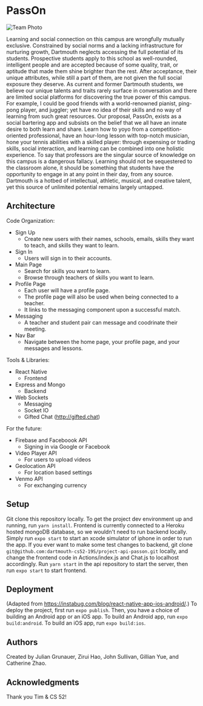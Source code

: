 # PassOn

![Team Photo](https://media.giphy.com/media/IWMeKZrchOo5G/giphy.gif)

Learning and social connection on this campus are wrongfully mutually exclusive. 
Constrained by social norms and a lacking infrastructure for nurturing growth, Dartmouth neglects accessing the full potential of its students. 
Prospective students apply to this school as well-rounded, intelligent people and are accepted because of some quality, trait, or aptitude that made them shine brighter than the rest. After acceptance, their unique attributes, while still a part of them, are not given the full social exposure they deserve. 
As current and former Dartmouth students, we believe our unique talents and traits rarely surface in conversation and there are limited social platforms for discovering the true power of this campus. For example, I could be good friends with a world-renowned pianist, ping-pong player, and juggler; yet have no idea of their skills and no way of learning from such great resources. 
Our proposal, PassOn, exists as a social bartering app and subsists on the belief that we all have an innate desire to both learn and share. Learn how to yoyo from a competition-oriented professional, have an hour-long lesson with top-notch musician, hone your tennis abilities with a skilled player: through expensing or trading skills, social interaction, and learning can be combined into one holistic experience. To say that professors are the singular source of knowledge on this campus is a dangerous fallacy. Learning should not be sequestered to the classroom alone, it should be something that students have the opportunity to engage in at any point in their day, from any source. Dartmouth is a hotbed of intellectual, athletic, musical, and creative talent, yet this source of unlimited potential remains largely untapped. 

## Architecture

Code Organization:
* Sign Up
    * Create new users with their names, schools, emails, skills they want to teach, and skills they want to learn.
* Sign In
    * Users will sign in to their accounts.
* Main Page
    * Search for skills you want to learn.
    * Browse through teachers of skills you want to learn.
* Profile Page
    * Each user will have a profile page.
    * The profile page will also be used when being connected to a teacher.
    * It links to the messaging component upon a successful match.
* Messaging 
    * A teacher and student pair can message and coodrinate their meeting.
* Nav Bar
    * Navigate between the home page, your profile page, and your messages and lessons.

Tools & Libraries:
* React Native
    * Frontend
* Express and Mongo
    * Backend
* Web Sockets
    * Messaging
    * Socket IO
    * Gifted Chat (http://gifted.chat)

For the future:
* Firebase and Faceboook API
    * Signing in via Google or Facebook
* Video Player API
    * For users to upload videos
* Geolocation API
    * For location based settings
* Venmo API
    * For exchanging currency

## Setup

Git clone this repository locally. To get the project dev environment up and running, run `yarn install`. Frontend is currently connected to a Heroku hosted mongoDB database, so we wouldn't need to run backend locally. Simply run `expo start` to start an xcode simulator of iphone in order to run the app. If you ever want to make some test changes to backend, git clone `git@github.com:dartmouth-cs52-19S/project-api-passon.git` locally, and change the frontend code in Actions/index.js and Chat.js to localhost accordingly. Run `yarn start` in the api repository to start the server, then run `expo start` to start frontend.

## Deployment

(Adapted from https://instabug.com/blog/react-native-app-ios-android/.)
To deploy the project, first run `expo publish`. Then, you have a choice of building an Android app or an iOS app. To build an Android app, run `expo build:android`. To build an iOS app, run `expo build:ios`. 

## Authors

Created by Julian Grunauer, Zirui Hao, John Sullivan, Gillian Yue, and Catherine Zhao.

## Acknowledgments

Thank you Tim & CS 52!
